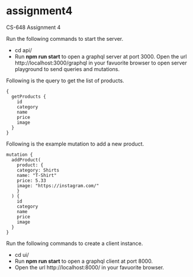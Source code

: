 # assignment4
CS-648 Assignment 4

Run the following commands to start the server.
* cd api/
* Run **npm run start** to open a graphql server at port 3000. Open the url http://localhost:3000/graphql in your favuorite browser to open server playground to send queries and mutations.

Following is the query to get the list of products.

```
{
  getProducts {
    id
    category
    name
    price
    image
  }
}
```

Following is the example mutation to add a new product.

```
mutation {
  addProduct(
    product: {
    category: Shirts
    name: "T-Shirt"
    price: 5.33
    image: "https://instagram.com/"
    }
  ) {
    id
    category
    name
    price
    image
  }
}

```

Run the following commands to create a client instance.

* cd ui/
* Run **npm run start** to open a graphql client at port 8000.
* Open the url http://localhost:8000/ in your favuorite browser.